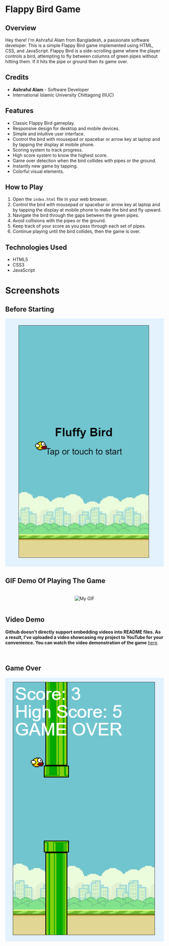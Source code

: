 # Flappy Bird Game

## Overview
Hey there! I'm Ashraful Alam from Bangladesh, a passionate software developer. This is a simple Flappy Bird game implemented using HTML, CSS, and JavaScript. Flappy Bird is a side-scrolling game where the player controls a bird, attempting to fly between columns of green pipes without hitting them. If it hits the pipe or ground then its game over.

## Credits
- **Ashraful Alam** - Software Developer
- International Islamic University Chittagong (IIUC)

## Features
- Classic Flappy Bird gameplay.
- Responsive design for desktop and mobile devices.
- Simple and intuitive user interface.
- Control the bird with mousepad or spacebar or arrow key at laptop and by tapping the display at mobile phone.
- Scoring system to track progress.
- High score system to know the highest score.
- Game over detection when the bird collides with pipes or the ground.
- Instantly new game by tapping.
- Colorful visual elements.

## How to Play
1. Open the `index.html` file in your web browser.
2. Control the bird with mousepad or spacebar or arrow key at laptop and by tapping the display at mobile phone to make the bird and fly upward.
3. Navigate the bird through the gaps between the green pipes.
4. Avoid collisions with the pipes or the ground.
5. Keep track of your score as you pass through each set of pipes.
6. Continue playing until the bird collides, then the game is over.

## Technologies Used
- HTML5
- CSS3
- JavaScript

# Screenshots

## Before Starting
![Before Starting](before_starting.png)

## GIF Demo Of Playing The Game
<br> 
<!DOCTYPE html>
<html lang="en">
<head>
    <meta charset="UTF-8">
    <meta name="viewport" content="width=device-width, initial-scale=1.0"> 
</head>
<body>
    <div style="text-align: center;">
        <img src="https://github.com/ashrafulalam005/flappy-bird-with-html-css-javascript/blob/main/flappybird%20gameplay.gif" alt="My GIF" width="300" height="500">
    </div>
</body>
</html>

<br> 

## Video Demo

**Github doesn't directly support embedding videos into README files. As a result, I've uploaded a video showcasing my project to YouTube for your convenience.
You can watch the video demonstration of the game** [here](https://www.youtube.com/watch?v=your_video_id).

<br> 

## Game Over
![Game Over](game_over.png)
